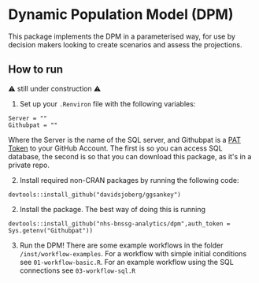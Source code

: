 # Dynamic Population Model (DPM)

This package implements the DPM in a parameterised way, for use by decision makers looking to create scenarios and assess the projections.

## How to run

:warning: still under construction :warning:

1. Set up your `.Renviron` file with the following variables:
```
Server = "" 
Githubpat = ""
```
Where the Server is the name of the SQL server, and Githubpat is a [PAT Token](https://docs.github.com/en/authentication/keeping-your-account-and-data-secure/managing-your-personal-access-tokens) to your GitHub Account. The first is so you can access SQL database, the second is so that you can download this package, as it's in a private repo.

2. Install required non-CRAN packages by running the following code:
```
devtools::install_github("davidsjoberg/ggsankey")
```

2. Install the package. The best way of doing this is running
```
devtools::install_github("nhs-bnssg-analytics/dpm",auth_token = Sys.getenv("Githubpat"))
```

3. Run the DPM! There are some example workflows in the folder `/inst/workflow-examples`. For a workflow with simple initial conditions see `01-workflow-basic.R`. For an example workflow using the SQL connections see `03-workflow-sql.R`
